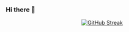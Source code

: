 [<script src="https://unpkg.com/@lottiefiles/lottie-player@latest/dist/lottie-player.js"></script><lottie-player src="https://lottie.host/11a5205c-7aac-4d29-b79a-4a7bd4a5de1a/XIQnieVF38.json" background="##FFFFFF" speed="1" style="width: 300px; height: 300px" loop controls autoplay direction="1" mode="normal"></lottie-player>](https://lottie.host/embed/11a5205c-7aac-4d29-b79a-4a7bd4a5de1a/XIQnieVF38.json)

### Hi there 👋

<!--
**ayan-akd/ayan-akd** is a ✨ _special_ ✨ repository because its `README.md` (this file) appears on your GitHub profile.

Here are some ideas to get you started:

- 🔭 I’m currently working on ...
- 🌱 I’m currently learning ...
- 👯 I’m looking to collaborate on ...
- 🤔 I’m looking for help with ...
- 💬 Ask me about ...
- 📫 How to reach me: ...
- 😄 Pronouns: ...
- ⚡ Fun fact: ...
-->

<P align="center">
  <a href="https://git.io/streak-stats"><img src="https://github-readme-streak-stats.herokuapp.com?user=ayan-akd&theme=tokyonight-duo&hide_border=true&date_format=M%20j%5B%2C%20Y%5D" alt="GitHub Streak" /></a>
</P>
